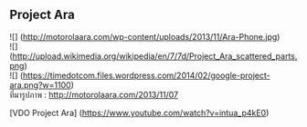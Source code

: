 Project  Ara
------
![] (http://motorolaara.com/wp-content/uploads/2013/11/Ara-Phone.jpg)    
![] (http://upload.wikimedia.org/wikipedia/en/7/7d/Project_Ara_scattered_parts.png)   
![] (https://timedotcom.files.wordpress.com/2014/02/google-project-ara.png?w=1100)   
ที่มารูปภาพ : http://motorolaara.com/2013/11/07
   
  [VDO Project Ara] (https://www.youtube.com/watch?v=intua_p4kE0)
